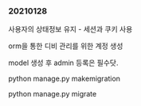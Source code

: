 ### 20210128

사용자의 상태정보 유지 - 세션과 쿠키 사용





orm을 통한 디비 관리를 위한 계정 생성

model 생성 후 admin 등록은 필수닷.

python manage.py makemigration

python manage.py migrate

